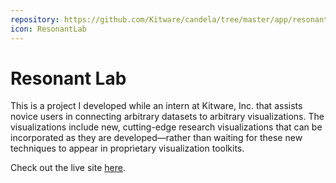 ```yaml
---
repository: https://github.com/Kitware/candela/tree/master/app/resonant-lab
icon: ResonantLab
---
```

# Resonant Lab
This is a project I developed while an intern at Kitware, Inc. that assists novice users in connecting arbitrary datasets to arbitrary visualizations. The visualizations include new, cutting-edge research visualizations that can be incorporated as they are developed—rather than waiting for these new techniques to appear in proprietary visualization toolkits.

Check out the live site [here](https://resonantlab.kitware.com/).

